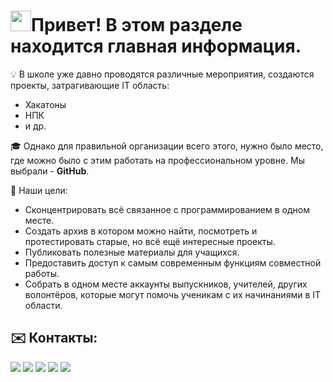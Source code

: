 # <img src="https://raw.githubusercontent.com/vitasha10/vitasha10/main/assets/Hand%20Wave.gif" width="33"/>Привет! В этом разделе находится **главная** информация.

💡&nbsp;В школе уже давно проводятся различные мероприятия, создаются проекты, затрагивающие IT область:

- Хакатоны
- НПК
- и др.

🎓&nbsp;Однако для правильной организации всего этого, нужно было место, где можно было с этим работать на профессиональном уровне. Мы выбрали - <b>GitHub</b>.

🎯&nbsp;Наши цели:
- Сконцентрировать всё связанное с программированием в одном месте.
- Создать архив в котором можно найти, посмотреть и протестировать старые, но всё ещё интересные проекты.
- Публиковать полезные материалы для учащихся.
- Предоставить доступ к самым современным функциям совместной работы.
- Собрать в одном месте аккаунты выпускников, учителей, других волонтёров, которые могут помочь ученикам с их начинаниями в IT области.

## ✉️&nbsp;Контакты:
<p align="left">
  <a href="https://s146.ru"><img src="https://img.shields.io/badge/-s146.ru-3423A6?style=flat&logo=Google-Chrome&logoColor=white"/></a>
  <a href="mailto:github@s146.ru"><img src="https://img.shields.io/badge/-github@s146.ru-D14836?style=flat&logo=Gmail&logoColor=white"/></a>
  <a href="https://vk.com/school146perm"><img src="https://img.shields.io/badge/-school146perm-blue?style=flat&logo=VK&logoColor=white"></a>
  <a href="https://www.instagram.com/school146perm/"><img src="https://img.shields.io/badge/-school146perm-E4405F?style=flat&logo=Instagram&logoColor=white"/></a>
  <a href="https://vk.com/school146friendsclub"><img src="https://img.shields.io/badge/-🤝 Клуб друзей -blue?style=flat&logo=VK&logoColor=white"></a>
</p>